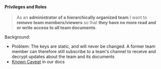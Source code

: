 #### Privileges and Roles

> As an **administrator of a hierarchically organized team** I want to **remove
> team members/viewers** so that **they have no more read and or write access to
> all team documents**.

Background:

* Problem: The keys are static, and will never be changed. A former team member
  can therefore still subscribe to a team's channel to receive and  decrypt
  updates about the team and its documents
* [Known
  Caveat](https://docs.cryptpad.org/en/user_guide/security.html#access-of-former-team-members)
  in our docs


